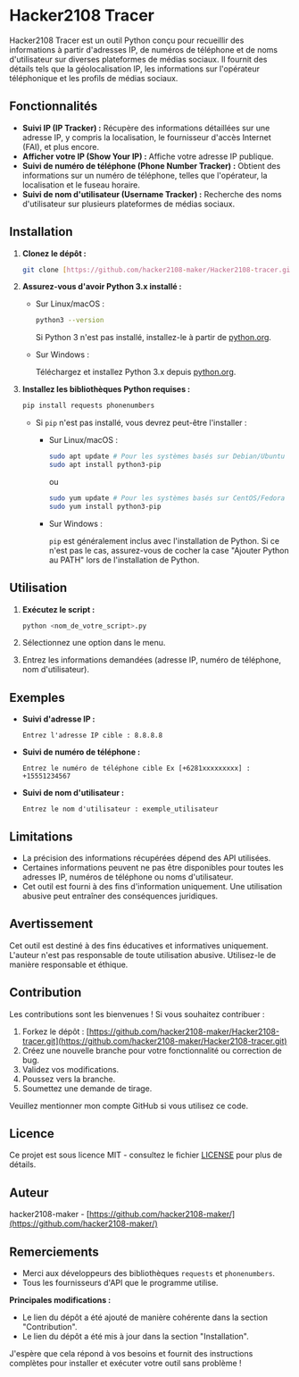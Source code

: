 # Hacker2108 Tracer

Hacker2108 Tracer est un outil Python conçu pour recueillir des informations à partir d'adresses IP, de numéros de téléphone et de noms d'utilisateur sur diverses plateformes de médias sociaux. Il fournit des détails tels que la géolocalisation IP, les informations sur l'opérateur téléphonique et les profils de médias sociaux.

## Fonctionnalités

* **Suivi IP (IP Tracker) :** Récupère des informations détaillées sur une adresse IP, y compris la localisation, le fournisseur d'accès Internet (FAI), et plus encore.
* **Afficher votre IP (Show Your IP) :** Affiche votre adresse IP publique.
* **Suivi de numéro de téléphone (Phone Number Tracker) :** Obtient des informations sur un numéro de téléphone, telles que l'opérateur, la localisation et le fuseau horaire.
* **Suivi de nom d'utilisateur (Username Tracker) :** Recherche des noms d'utilisateur sur plusieurs plateformes de médias sociaux.

## Installation

1.  **Clonez le dépôt :**

    ```bash
    git clone [https://github.com/hacker2108-maker/Hacker2108-tracer.git](https://github.com/hacker2108-maker/Hacker2108-tracer.git)
    ```

2.  **Assurez-vous d'avoir Python 3.x installé :**

    * Sur Linux/macOS :

        ```bash
        python3 --version
        ```

        Si Python 3 n'est pas installé, installez-le à partir de [python.org](https://www.python.org/downloads/).

    * Sur Windows :

        Téléchargez et installez Python 3.x depuis [python.org](https://www.python.org/downloads/).

3.  **Installez les bibliothèques Python requises :**

    ```bash
    pip install requests phonenumbers
    ```

    * Si `pip` n'est pas installé, vous devrez peut-être l'installer :

        * Sur Linux/macOS :

            ```bash
            sudo apt update # Pour les systèmes basés sur Debian/Ubuntu
            sudo apt install python3-pip
            ```

            ou

            ```bash
            sudo yum update # Pour les systèmes basés sur CentOS/Fedora
            sudo yum install python3-pip
            ```

        * Sur Windows :

            `pip` est généralement inclus avec l'installation de Python. Si ce n'est pas le cas, assurez-vous de cocher la case "Ajouter Python au PATH" lors de l'installation de Python.

## Utilisation

1.  **Exécutez le script :**

    ```bash
    python <nom_de_votre_script>.py
    ```

2.  Sélectionnez une option dans le menu.
3.  Entrez les informations demandées (adresse IP, numéro de téléphone, nom d'utilisateur).

## Exemples

* **Suivi d'adresse IP :**

    ```
    Entrez l'adresse IP cible : 8.8.8.8
    ```

* **Suivi de numéro de téléphone :**

    ```
    Entrez le numéro de téléphone cible Ex [+6281xxxxxxxxx] : +15551234567
    ```

* **Suivi de nom d'utilisateur :**

    ```
    Entrez le nom d'utilisateur : exemple_utilisateur
    ```

## Limitations

* La précision des informations récupérées dépend des API utilisées.
* Certaines informations peuvent ne pas être disponibles pour toutes les adresses IP, numéros de téléphone ou noms d'utilisateur.
* Cet outil est fourni à des fins d'information uniquement. Une utilisation abusive peut entraîner des conséquences juridiques.

## Avertissement

Cet outil est destiné à des fins éducatives et informatives uniquement. L'auteur n'est pas responsable de toute utilisation abusive. Utilisez-le de manière responsable et éthique.

## Contribution

Les contributions sont les bienvenues ! Si vous souhaitez contribuer :

1.  Forkez le dépôt : [https://github.com/hacker2108-maker/Hacker2108-tracer.git](https://github.com/hacker2108-maker/Hacker2108-tracer.git)
2.  Créez une nouvelle branche pour votre fonctionnalité ou correction de bug.
3.  Validez vos modifications.
4.  Poussez vers la branche.
5.  Soumettez une demande de tirage.

Veuillez mentionner mon compte GitHub si vous utilisez ce code.

## Licence

Ce projet est sous licence MIT - consultez le fichier [LICENSE](LICENSE) pour plus de détails.

## Auteur

hacker2108-maker - [https://github.com/hacker2108-maker/](https://github.com/hacker2108-maker/)

## Remerciements

* Merci aux développeurs des bibliothèques `requests` et `phonenumbers`.
* Tous les fournisseurs d'API que le programme utilise.

**Principales modifications :**

* Le lien du dépôt a été ajouté de manière cohérente dans la section "Contribution".
* Le lien du dépôt a été mis à jour dans la section "Installation".

J'espère que cela répond à vos besoins et fournit des instructions complètes pour installer et exécuter votre outil sans problème !
